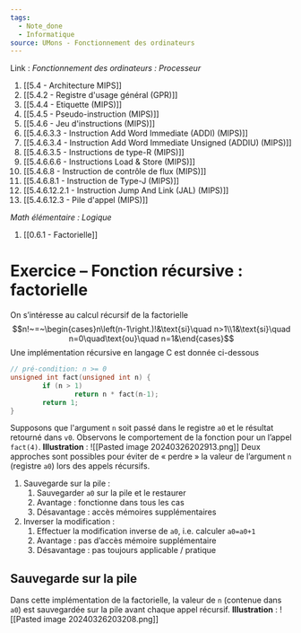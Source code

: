 ```yaml
---
tags:
  - Note_done
  - Informatique
source: UMons - Fonctionnement des ordinateurs
---
```


Link :
_Fonctionnement des ordinateurs : Processeur_
1. [[5.4 - Architecture MIPS]]
2. [[5.4.2 - Registre d'usage général (GPR)]]
4. [[5.4.4 - Etiquette (MIPS)]]
5. [[5.4.5 - Pseudo-instruction (MIPS)]]
6. [[5.4.6 - Jeu d'instructions (MIPS)]]
7. [[5.4.6.3.3 - Instruction Add Word Immediate (ADDI) (MIPS)]]
8. [[5.4.6.3.4 - Instruction Add Word Immediate Unsigned (ADDIU) (MIPS)]]
9. [[5.4.6.3.5 - Instructions de type-R (MIPS)]]
10. [[5.4.6.6.6 - Instructions Load & Store (MIPS)]]
11. [[5.4.6.8 - Instruction de contrôle de flux (MIPS)]]
12. [[5.4.6.8.1 - Instruction de Type-J (MIPS)]]
13. [[5.4.6.12.2.1 - Instruction Jump And Link (JAL) (MIPS)]]
14. [[5.4.6.12.3 - Pile d'appel (MIPS)]]

_Math élémentaire : Logique_
1. [[0.6.1 - Factorielle]]
# Exercice – Fonction récursive : factorielle
On s’intéresse au calcul récursif de la factorielle $$n!~=~\begin{cases}n\left(n-1\right.)!&\text{si}\quad n>1\\1&\text{si}\quad n=0\quad\text{ou}\quad n=1&\end{cases}$$ Une implémentation récursive en langage C est donnée ci-dessous
```C
// pré-condition: n >= 0 
unsigned int fact(unsigned int n) { 
		if (n > 1) 
				return n * fact(n-1); 
		return 1; 
}
```

Supposons que l'argument `n` soit passé dans le registre `a0` et le résultat retourné dans `v0`. Observons le comportement de la fonction pour un l’appel `fact(4)`.
**Illustration** : ![[Pasted image 20240326202913.png]]
Deux approches sont possibles pour éviter de « perdre » la valeur de l’argument `n` (registre `a0`) lors des appels récursifs. 
1. Sauvegarde sur la pile :
	1. Sauvegarder `a0` sur la pile et le restaurer 
	2. Avantage : fonctionne dans tous les cas 
	3. Désavantage : accès mémoires supplémentaires 
2. Inverser la modification : 
	1. Effectuer la modification inverse de `a0`, i.e. calculer `a0=a0+1`  
	2. Avantage : pas d’accès mémoire supplémentaire 
	3. Désavantage : pas toujours applicable / pratique

## Sauvegarde sur la pile
Dans cette implémentation de la factorielle, la valeur de `n` (contenue dans `a0`) est sauvegardée sur la pile avant chaque appel récursif.
**Illustration** : ![[Pasted image 20240326203208.png]]
